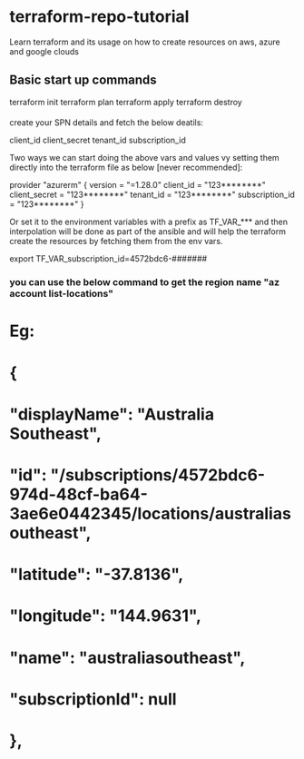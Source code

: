 # terraform-repo-tutorial
Learn terraform and its usage on how to create resources on aws, azure and google clouds


## Basic start up commands
terraform init
terraform plan
terraform apply
terraform destroy

####
create your SPN details and fetch the below deatils:

client_id
client_secret
tenant_id
subscription_id

Two ways we can start doing the above vars and values  vy setting them directly into the terraform file as below [never recommended]:

provider "azurerm" {
    version         = "=1.28.0"
    client_id       = "123********"
    client_secret   = "123********"
    tenant_id       = "123********"
    subscription_id = "123********"
}

Or set it to the environment variables with a prefix as TF_VAR_*** and then interpolation will be done as part of the ansible and will help the terraform create the resources by fetching them from the env vars.

export TF_VAR_subscription_id=4572bdc6-#######

  ### you can use the below command to get the region name "az account list-locations"
  #  Eg:     
  #   {
  #     "displayName": "Australia Southeast",
  #     "id": "/subscriptions/4572bdc6-974d-48cf-ba64-3ae6e0442345/locations/australiasoutheast",
  #     "latitude": "-37.8136",
  #     "longitude": "144.9631",
  #     "name": "australiasoutheast",
  #     "subscriptionId": null
  #   },